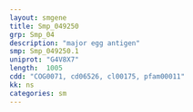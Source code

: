 ```yaml
---
layout: smgene
title: Smp_049250
grp: Smp_04
description: "major egg antigen"
smp: Smp_049250.1
uniprot: "G4V8X7"
length:  1005
cdd: "COG0071, cd06526, cl00175, pfam00011"
kk: ns
categories: sm
---
```

